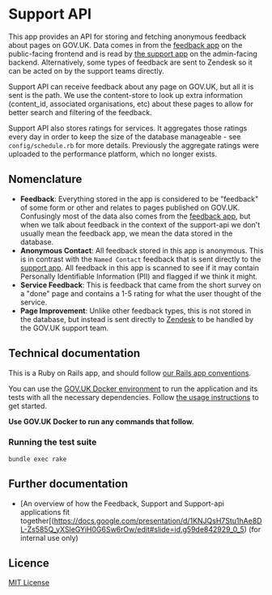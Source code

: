 # Support API

This app provides an API for storing and fetching anonymous feedback about pages on GOV.UK. Data
comes in from the [feedback app][feedback] on the public-facing frontend and is read by [the
support app][support] on the admin-facing backend. Alternatively, some types of feedback are sent
to Zendesk so it can be acted on by the support teams directly.

Support API can receive feedback about any page on GOV.UK, but all it is sent is the path.  We use the
content-store to look up extra information (content_id, associated organisations, etc) about these pages
to allow for better search and filtering of the feedback.

Support API also stores ratings for services. It aggregates those ratings every day in order to keep
the size of the database manageable - see `config/schedule.rb` for more details. Previously the aggregate
ratings were uploaded to the performance platform, which no longer exists.

## Nomenclature

- **Feedback**: Everything stored in the app is considered to be "feedback" of some form or other and
  relates to pages published on GOV.UK.  Confusingly most of the data also comes from the [feedback
  app][feedback], but when we talk about feedback in the context of the support-api we don't usually
  mean the feedback app, we mean the data stored in the database.
- **Anonymous Contact**: All feedback stored in this app is anonymous.  This is in contrast with the
  `Named Contact` feedback that is sent directly to the [support app][support].  All feedback in this
  app is scanned to see if it may contain Personally Identifiable Information (PII) and flagged if we
  think it might.
- **Service Feedback**: This is feedback that came from the short survey on a "done" page and contains
  a 1-5 rating for what the user thought of the service.
- **Page Improvement**: Unlike other feedback types, this is not stored in the database, but instead
  is sent directly to [Zendesk][zendesk] to be handled by the GOV.UK support team.

## Technical documentation

This is a Ruby on Rails app, and should follow [our Rails app conventions](https://docs.publishing.service.gov.uk/manual/conventions-for-rails-applications.html).

You can use the [GOV.UK Docker environment](https://github.com/alphagov/govuk-docker) to run the application and its tests with all the necessary dependencies. Follow [the usage instructions](https://github.com/alphagov/govuk-docker#usage) to get started.

**Use GOV.UK Docker to run any commands that follow.**

### Running the test suite

`bundle exec rake`

## Further documentation

- [An overview of how the Feedback, Support and Support-api applications fit together[(https://docs.google.com/presentation/d/1KNJQsH7Stu1hAe8DL-Zs585Q_yXSleGYiH0G6Sw6rOw/edit#slide=id.g59de842929_0_5) (for internal use only)

## Licence

[MIT License](LICENCE)

[feedback]: https://github.com/alphagov/feedback
[support]: https://github.com/alphagov/support
[zendesk]: https://govuk.zendesk.com
